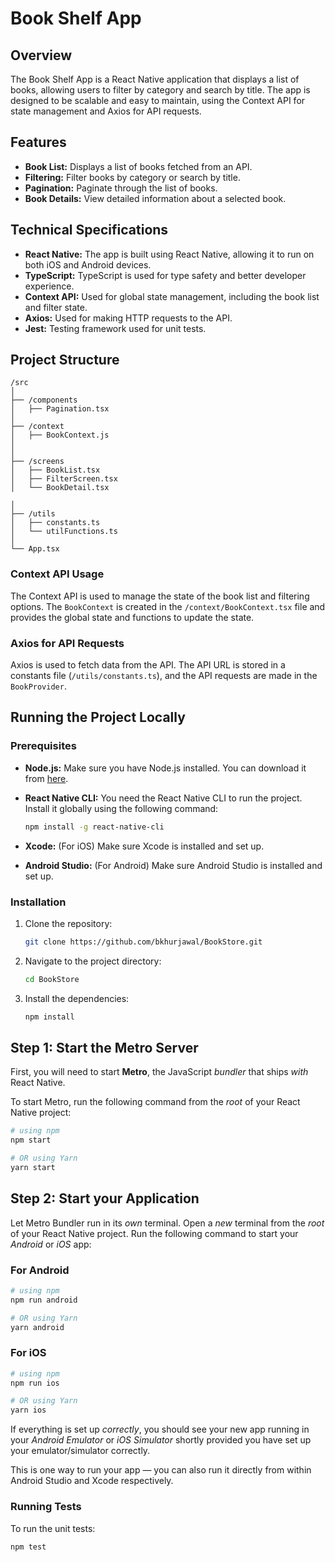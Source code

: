 # Book Shelf App

## Overview

The Book Shelf App is a React Native application that displays a list of books, allowing users to filter by category and search by title. The app is designed to be scalable and easy to maintain, using the Context API for state management and Axios for API requests.

## Features

- **Book List:** Displays a list of books fetched from an API.
- **Filtering:** Filter books by category or search by title.
- **Pagination:** Paginate through the list of books.
- **Book Details:** View detailed information about a selected book.

## Technical Specifications

- **React Native:** The app is built using React Native, allowing it to run on both iOS and Android devices.
- **TypeScript:** TypeScript is used for type safety and better developer experience.
- **Context API:** Used for global state management, including the book list and filter state.
- **Axios:** Used for making HTTP requests to the API.
- **Jest:** Testing framework used for unit tests.

## Project Structure

```
/src
│
├── /components
│   ├── Pagination.tsx
│
├── /context
│   ├── BookContext.js
│
│
├── /screens
│   ├── BookList.tsx
│   ├── FilterScreen.tsx
│   └── BookDetail.tsx

│
├── /utils
│   ├── constants.ts
│   └── utilFunctions.ts
│
└── App.tsx
```

### Context API Usage

The Context API is used to manage the state of the book list and filtering options. The `BookContext` is created in the `/context/BookContext.tsx` file and provides the global state and functions to update the state.

### Axios for API Requests

Axios is used to fetch data from the API. The API URL is stored in a constants file (`/utils/constants.ts`), and the API requests are made in the `BookProvider`.

## Running the Project Locally

### Prerequisites

- **Node.js:** Make sure you have Node.js installed. You can download it from [here](https://nodejs.org/).
- **React Native CLI:** You need the React Native CLI to run the project. Install it globally using the following command:

  ```bash
  npm install -g react-native-cli
  ```

- **Xcode:** (For iOS) Make sure Xcode is installed and set up.
- **Android Studio:** (For Android) Make sure Android Studio is installed and set up.

### Installation

1. Clone the repository:

   ```bash
   git clone https://github.com/bkhurjawal/BookStore.git
   ```

2. Navigate to the project directory:

   ```bash
   cd BookStore
   ```

3. Install the dependencies:

   ```bash
   npm install
   ```

## Step 1: Start the Metro Server

First, you will need to start **Metro**, the JavaScript _bundler_ that ships _with_ React Native.

To start Metro, run the following command from the _root_ of your React Native project:

```bash
# using npm
npm start

# OR using Yarn
yarn start
```

## Step 2: Start your Application

Let Metro Bundler run in its _own_ terminal. Open a _new_ terminal from the _root_ of your React Native project. Run the following command to start your _Android_ or _iOS_ app:

### For Android

```bash
# using npm
npm run android

# OR using Yarn
yarn android
```

### For iOS

```bash
# using npm
npm run ios

# OR using Yarn
yarn ios
```

If everything is set up _correctly_, you should see your new app running in your _Android Emulator_ or _iOS Simulator_ shortly provided you have set up your emulator/simulator correctly.

This is one way to run your app — you can also run it directly from within Android Studio and Xcode respectively.

### Running Tests

To run the unit tests:

```bash
npm test
```
